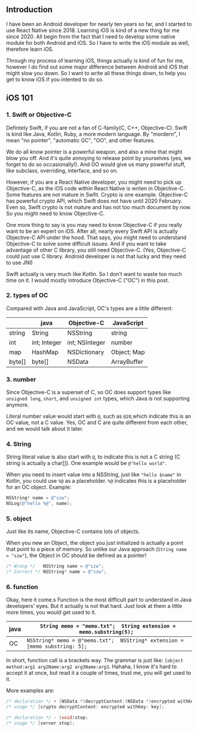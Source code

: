 
## Introduction
I have been an Android developer for nearly ten years so far, and I started to use React Native since 2018. Learning iOS is kind of a new thing for me since 2020. All begin from the fact that I need to develop some native module for both Android and iOS. So I have to write the iOS module as well, therefore learn iOS.

Through my process of learning iOS, things actually is kind of fun for me, however I do find out some major difference between Android and iOS that might slow you down. So I want to write all these things down, to help you get to know iOS if you intented to do so.


## iOS 101
### 1. Swift or Objective-C
Defintely Swift, if you are not a fan of C-family(C, C++, Objective-C). Swift is kind like Java, Kotlin, Ruby, a more modern language. By "mordern", I mean "no pointer", "automatic GC", "OO", and other features. 

We do all know pointer is a powerful weapon, and also a mine that might blow you off. And it's quite annoying to release point by yourselves (yes, we forget to do so occasionally!). And OO would give us many powerful stuff, like subclass, overriding, interface, and so on. 

However, if you are a React Native developer, you might need to pick up Objective-C, as the iOS code within React Native is writen in Objective-C. Some features are not mature in Swfit. Crypto is one example. Objective-C has powerful crypto API, which Swift does not have until 2020 February. Even so, Swift crypto is not mature and has not too much document by now. So you might need to know Objective-C.

One more thing to say is you may need to know Objective-C if you really want to be an expert on iOS. After all, nearly every Swift API is actually Objective-C API under the hood. That says, you might need to understand Objective-C to solve some difficult issues. And if you want to take advantage of other C library, you still need Objective-C. (Yes, Objective-C could just use C library. Android developer is not that lucky and they need to use JNI)

Swift actually is very much like Kotlin. So I don't want to waste too much time on it. I would mostly introduce Objective-C ("OC") in  this post.

### 2. types of OC
Compared with Java and JavaScript, OC's types are a little different:

|        | java         | Objective-C    | JavaScript  |
|--------|--------------|----------------|-------------|
| string | String       | NSString       | string      |
| int    | int; Integer | int; NSInteger | number      |
| map    | HashMap      | NSDictionary   | Object; Map |
| byte[] | byte[]       | NSData         | ArrayBuffer |


### 3. number
Since Objective-C is a superset of C, so OC does support types like `unsigned long`, `short`, and `unsigned int` types, which Java is not supporting anymore.

Literal number value would start with `@`, such as `@20`,which indicate this is an OC value, not a C value. Yes, OC and C are quite different from each other, and we would talk about it later.

### 4. String
String literal value is also start with `@`, to indicate this is not a C string (C string is actually a char[]). One example would be `@"hello world"`.

When you need to insert value into a NSString, just like `"hello $name"` in Kotlin, you could use `%@` as a placeholder.  `%@` indicates this is a placeholder for an OC object. 
Example:

```Objective-C
NSString* name = @"szw";
NSLog(@"hello %@", name);
```

### 5. object
Just like its name, Objective-C contains lots of objects. 

When you new an Object, the object you just initialized is actually a point that point to a piece of memory. So unlike our Java approach (`String name = "szw"`), the Object in OC should be defined as a pointer!

```Objective-C
/* Wrong */   NSString name = @"szw";
/* Correct */ NSString* name = @"szw";
```

### 6. function
Okay, here it come.s Function is the most difficult part to understand in Java developers' eyes. But it actually is not that hard. Just look at them a little more times, you would get used to it. 

| java | `String memo = "memo.txt";  String extension = memo.substring(5); `         |
|------|-----------------------------------------------------------------------------|
| OC   | `NSString* memo = @"memo.txt";  NSString* extension = [memo substring: 5];` |

In short, function call is a brackets way. The grammar is just like:
`[object method:arg1 arg2Name:arg2 arg3Name:arg3`. Hahaha, I know it's hard to accept it at once, but read it a couple of times, trust me, you will get used to it. 

More examples are:
```objective-C
/* declaration */ + (NSData *)decryptContent:(NSData *)encrypted withKey:(NSData *)key; 
/* usage */ [crypto decryptContent: encrypted withKey: key];

/* declaration */ - (void)stop;
/* usage */ [server stop];
```